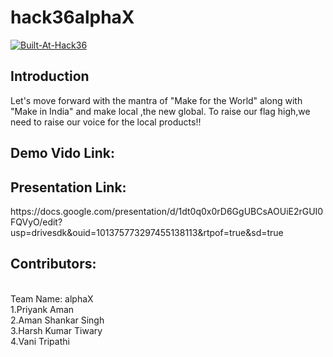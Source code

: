 # hack36alphaX
<a href="https://hack36.com/">![Built-At-Hack36](https://user-images.githubusercontent.com/97390445/164951395-d02788ae-a1cc-4430-b7e6-dd2be82b820c.png)</a>
<h2>Introduction</h2>
Let's move forward with the mantra of "Make for the World" along with "Make in India" and make local ,the new global. To raise our flag high,we need to raise our voice for the local products!!

<h2>Demo Vido Link:</h2>

<h2>Presentation Link:</h2>
https://docs.google.com/presentation/d/1dt0q0x0rD6GgUBCsAOUiE2rGUI0FQVyO/edit?usp=drivesdk&ouid=101375773297455138113&rtpof=true&sd=true


<h2>Contributors:</h2><br>
Team Name: alphaX<br>
1.Priyank Aman<br>
2.Aman Shankar Singh<br>
3.Harsh Kumar Tiwary<br>
4.Vani Tripathi
